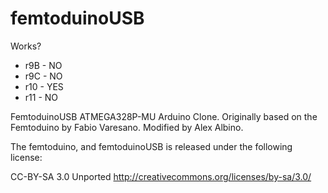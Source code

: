 femtoduinoUSB
=============

Works?

* r9B - NO
* r9C - NO
* r10 - YES
* r11 - NO


FemtoduinoUSB ATMEGA328P-MU Arduino Clone. Originally based on the Femtoduino by Fabio Varesano. Modified by Alex Albino.

The femtoduino, and femtoduinoUSB is released under the following license: 

   CC-BY-SA 3.0 Unported
   http://creativecommons.org/licenses/by-sa/3.0/
